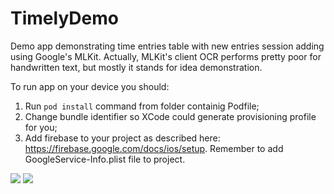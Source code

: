 # TimelyDemo
Demo app demonstrating time entries table with new entries session adding using Google's MLKit.
Actually, MLKit's client OCR performs pretty poor for handwritten text, but mostly it stands for idea demonstration.

To run app on your device you should:
1) Run ```pod install``` command from folder containig Podfile;
2) Change bundle identifier so XCode could generate provisioning profile for you;
3) Add firebase to your project as described here: https://firebase.google.com/docs/ios/setup. Remember to add GoogleService-Info.plist file to project.

![](TimelyDemo_GIF.gif) ![](TimelyDemo2_GIF.gif)
